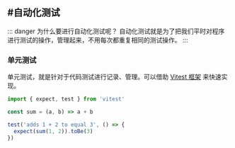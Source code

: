 <PageHeader content="Vite: 构建工具" />

## #自动化测试

::: danger 为什么要进行自动化测试呢？
自动化测试就是为了把我们平时对程序进行测试的操作，管理起来，不用每次都重复相同的测试操作。
:::

### 单元测试

单元测试，就是针对于代码测试进行记录、管理。可以借助 [Vitest 框架](https://vitest.dev/) 来快速实现。

```sum.test.js
import { expect, test } from 'vitest'

const sum = (a, b) => a + b

test('adds 1 + 2 to equal 3', () => {
  expect(sum(1, 2)).toBe(3)
})
```
